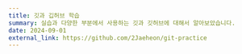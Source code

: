 ```yaml
---
title: 깃과 깁허브 학습
summary: 실습과 다양한 부분에서 사용하는 깃과 깃허브에 대해서 알아보았습니다.
date: 2024-09-01
external_link: https://github.com/2Jaeheon/git-practice
---
```

